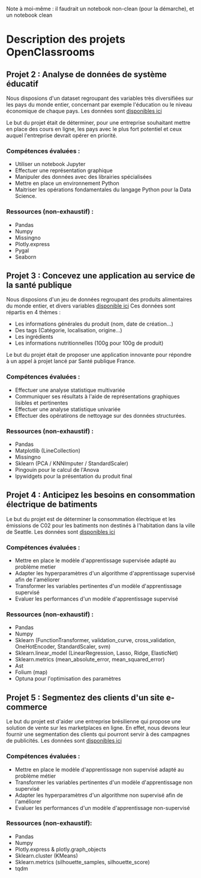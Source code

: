 Note à moi-même : il faudrait un notebook non-clean (pour la démarche), et un notebook clean

# Description des projets OpenClassrooms


## Projet 2 : Analyse de données de système éducatif

Nous disposions d'un dataset regroupant des variables très diversifiées sur les pays du monde entier, concernant par exemple l'éducation ou le niveau économique de chaque pays.
Les données sont [disponibles ici](https://datacatalog.worldbank.org/search/dataset/0038480)

Le but du projet était de déterminer, pour une entreprise souhaitant mettre en place des cours en ligne, les pays avec le plus fort potentiel et ceux auquel l'entreprise devrait opérer en priorité.

### Compétences évaluées :
- Utiliser un notebook Jupyter
- Effectuer une représentation graphique
- Manipuler des données avec des librairies spécialisées
- Mettre en place un environnement Python
- Maitriser les opérations fondamentales du langage Python pour la Data Science.


### Ressources (non-exhaustif) :
- Pandas
- Numpy
- Missingno
- Plotly.express
- Pygal
- Seaborn


## Projet 3 : Concevez une application au service de la santé publique

Nous disposions d'un jeu de données regroupant des produits alimentaires du monde entier, et divers variables [disponible ici](https://world.openfoodfacts.org/data/data-fields.txt)
Ces données sont répartis en 4 thèmes :
- Les informations générales du produit (nom, date de création...)
- Des tags (Catégorie, localisation, origine...)
- Les ingrédients
- Les informations nutritionnelles (100g pour 100g de produit)

Le but du projet était de proposer une application innovante pour répondre à un appel à projet lancé par Santé publique France.

### Compétences évaluées :
- Effectuer une analyse statistique multivariée
- Communiquer ses résultats à l'aide de représentations graphiques lisibles et pertinentes
- Effectuer une analyse statistique univariée
- Effectuer des opératirons de nettoyage sur des données structurées.

### Ressources (non-exhaustif) :
- Pandas
- Matplotlib (LineCollection)
- Missingno
- Sklearn (PCA / KNNImputer / StandardScaler)
- Pingouin pour le calcul de l'Anova
- Ipywidgets pour la présentation du produit final

## Projet 4 : Anticipez les besoins en consommation électrique de batiments

Le but du projet est de déterminer la consommation électrique et les émissions de C02 pour les batiments non destinés à l'habitation dans la ville de Seattle.
Les données sont [disponibles ici](https://www.kaggle.com/city-of-seattle/sea-building-energy-benchmarking#2015-building-energy-benchmarking.csv)

### Compétences évaluées :
- Mettre en place le modèle d'apprentissage supervisée adapté au problème metier
- Adapter les hyperparamètres d'un algorithme d'apprentissage supervisé afin de l'améliorer
- Transformer les variables pertinentes d'un modèle d'apprentissage supervisé
- Evaluer les performances d'un modèle d'apprentissage supervisé

### Ressources (non-exhaustif) :
- Pandas
- Numpy
- Sklearn (FunctionTransformer, validation_curve, cross_validation, OneHotEncoder, StandardScaler, svm)
- Sklearn.linear_model (LinearRegression, Lasso, Ridge, ElasticNet)
- Sklearn.metrics (mean_absolute_error, mean_squared_error)
- Ast
- Folium (map)
- Optuna pour l'optimisation des paramètres


## Projet 5 : Segmentez des clients d'un site e-commerce

Le but du projet est d'aider une entreprise brésilienne qui propose une solution de vente sur les marketplaces en ligne.
En effet, nous devons leur fournir une segmentation des clients qui pourront servir à des campagnes de publicités.
Les données sont [disponibles ici](https://www.kaggle.com/olistbr/brazilian-ecommerce)

### Compétences évaluées :
- Mettre en place le modèle d'apprentissage non supervisé adapté au problème métier
- Transformer les variables pertinentes d'un modèle d'apprentissage non supervisé
- Adapter les hyperparamètres d'un algorithme non supervisé afin de l'améliorer
- Evaluer les performances d'un modèle d'apprentissage non-supervisé

### Ressources (non-exhaustif):
- Pandas
- Numpy
- Plotly.express & plotly.graph_objects
- Sklearn.cluster (KMeans)
- Sklearn.metrics (silhouette_samples, silhouette_score)
- tqdm
